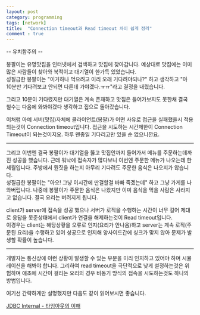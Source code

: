 ```yaml
---
layout: post
category: programming
tags: [network]
title:  "Connection timeout과 Read timeout 차이 쉽게 정리"
comment : true
---
```

-- 유치함주의 --  

봉팔이는 유명맛집을 인터넷에서 검색하고 맛집에 찾아갑니다.
예상대로 맛집에는 이미 많은 사람들이 찾아와 북적이고 대기열이 한가득 있었습니다.  
성질급한 봉팔이는 "이거하나 먹으려고 이리 오래 기다려야되나?" 하고 생각하고 
"아 10분만 기다려보고 안되면 다른데 가야겠다.ㅠㅠ"라고 결정을 내렸습니다.  

그리고 10분이 기다렸지만 대기열은 계속 존재하고 맛집은 들어가보지도 못한채 결국 철수는
다음에 와봐야겠다 생각하고 집으로 돌아갔습니다.

이처럼 아예 서버(맛집)자체에 클라이언트(봉팔)가 어떤 사유로 접근을 실패했을시 적용되는것이 Connection timeout입니다.
접근을 시도하는 시간제한이 Connection Timeout이 되는것이지요. 하루 왠종일 기다리고만 있을 순 없으니깐요.

---

그리고 이번엔 결국 봉팔이가 대기열을 뚫고 맛집안까지 들어가서 메뉴를 주문하는데까진 성공을 했습니다.
근데 워낙에 접속자가 많다보니 이번엔 주문한 메뉴가 나오는데 한세월입니다.
주방에서 뭔짓을 하는지 아무리 기다려도 주문한 음식은 나오지가 않습니다.  
성질급한 봉팔이는 "아오! 그냥 이시간에 딴걸할걸 바빠 죽겠는데" 하고 그냥 가게를 나와버립니다.
나중에 봉팔이가 주문한 음식은 나왔지만 이미 음식을 먹을 사람은 사라지고 없습니다. 결국 요리는 버려지게 됩니다.

client가 server에 접속을 성공 했으나 서버가 로직을 수행하는 시간이 너무 길어 제대로 응답을 못준상태에서 client가 연결을 해제하는것이
Read timeout입니다.   
이경우는 client는 해당상황을 오류로 인지(요리가 안나옴)하고 
server는 계속 로직(주문된 요리)을 수행하고 있어 성공으로 인지해 양사이드간에 싱크가 맞지 않아 문제가 발생할 확률이 높습니다.

---

개발자는 통신상에 이런 상황이 발생할 수 있는 부분을 미리 인지하고 있어야 하며 시뮬레이션을 해봐야 합니다.
그리하여 read timeout을 극단적으로 낮게 설정하는것은 위험하며 
애초에 시간이 걸리는 요리의 경우 비동기 방식의 접속을 시도하는것도 하나의 방법입니다.

여기선 간략하게만 설명했지만 다음도 같이 읽어보시면 좋습니다.  

[JDBC Internal - 타임아웃의 이해](http://d2.naver.com/helloworld/1321)
